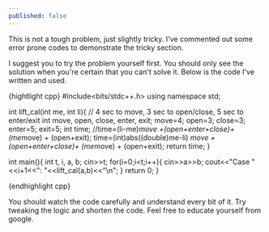 ```yaml
---
published: false
---
```

This is not a tough problem, just slightly tricky. I've commented out some error prone codes to demonstrate the tricky section.

I suggest you to try the problem yourself first. You should only see the solution when you're certain that you can't solve it. Below is the code I've written and used.

{hightlight cpp}
#include<bits/stdc++.h>
using namespace std;

int lift_cal(int me, int li){
  // 4 sec to move, 3 sec to open/close, 5 sec to enter/exit
  int move, open, close, enter, exit;
  move=4; open=3; close=3; enter=5; exit=5;
  int time;
  //time=(li-me)*move +(open+enter+close)+ (me*move) + (open+exit);
  time=(int)abs((double)me-li) *move +(open+enter+close)+ (me*move) + (open+exit);
  return time;
}

int main(){
  int t, i, a, b;
  cin>>t;
  for(i=0;i<t;i++){
    cin>>a>>b;
    cout<<"Case "<<i+1<<": "<<lift_cal(a,b)<<"\n";
  }
  return 0;
}

{endhighlight cpp}

You should watch the code carefully and understand every bit of it. Try tweaking the logic and shorten the code. Feel free to educate yourself from google.